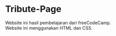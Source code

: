 # Tribute-Page

Website ini hasil pembelajaran dari freeCodeCamp.<br>
Website ini menggunakan HTML dan CSS.
